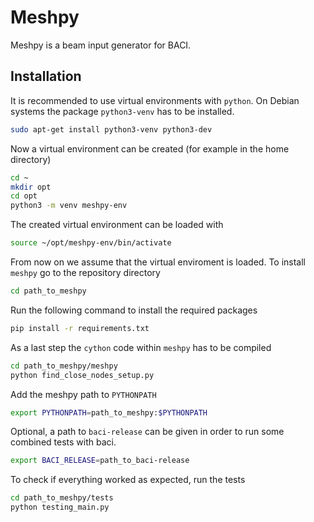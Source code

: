 # Meshpy

Meshpy is a beam input generator for BACI.

## Installation

It is recommended to use virtual environments with `python`.
On Debian systems the package `python3-venv` has to be installed.

```bash
sudo apt-get install python3-venv python3-dev
```

Now a virtual environment can be created (for example in the home directory)

```bash
cd ~
mkdir opt
cd opt
python3 -m venv meshpy-env
```

The created virtual environment can be loaded with

```bash
source ~/opt/meshpy-env/bin/activate
```

From now on we assume that the virtual enviroment is loaded.
To install `meshpy` go to the repository directory

```bash
cd path_to_meshpy
```

Run the following command to install the required packages

```bash
pip install -r requirements.txt
```

As a last step the `cython` code within `meshpy` has to be compiled

```bash
cd path_to_meshpy/meshpy
python find_close_nodes_setup.py
```

Add the meshpy path to `PYTHONPATH`

```bash
export PYTHONPATH=path_to_meshpy:$PYTHONPATH
```

Optional, a path to `baci-release` can be given in order to run some combined
tests with baci.

```bash
export BACI_RELEASE=path_to_baci-release
```

To check if everything worked as expected, run the tests

```bash
cd path_to_meshpy/tests
python testing_main.py
```
